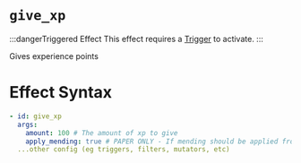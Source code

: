 # `give_xp`
:::dangerTriggered Effect
This effect requires a [Trigger](https://plugins.auxilor.io/effects/all-triggers) to activate.
:::

Gives experience points

# Effect Syntax
```yaml
- id: give_xp
  args:
    amount: 100 # The amount of xp to give
    apply_mending: true # PAPER ONLY - If mending should be applied from the xp
  ...other config (eg triggers, filters, mutators, etc)
```